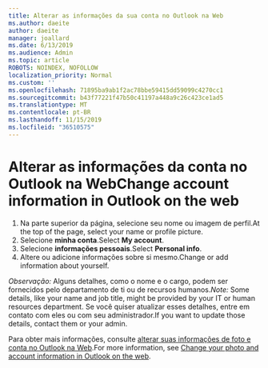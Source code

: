 ```yaml
---
title: Alterar as informações da sua conta no Outlook na Web
ms.author: daeite
author: daeite
manager: joallard
ms.date: 6/13/2019
ms.audience: Admin
ms.topic: article
ROBOTS: NOINDEX, NOFOLLOW
localization_priority: Normal
ms.custom: ''
ms.openlocfilehash: 71895ba9ab1f2ac78bbe59415dd59099c4270cc1
ms.sourcegitcommit: b43f77221f47b50c41197a448a9c26c423ce1ad5
ms.translationtype: MT
ms.contentlocale: pt-BR
ms.lasthandoff: 11/15/2019
ms.locfileid: "36510575"
---
```

# <a name="change-account-information-in-outlook-on-the-web"></a><span data-ttu-id="b0f2f-102">Alterar as informações da conta no Outlook na Web</span><span class="sxs-lookup"><span data-stu-id="b0f2f-102">Change account information in Outlook on the web</span></span>

1. <span data-ttu-id="b0f2f-103">Na parte superior da página, selecione seu nome ou imagem de perfil.</span><span class="sxs-lookup"><span data-stu-id="b0f2f-103">At the top of the page, select your name or profile picture.</span></span>
1. <span data-ttu-id="b0f2f-104">Selecione **minha conta**.</span><span class="sxs-lookup"><span data-stu-id="b0f2f-104">Select **My account**.</span></span>
1. <span data-ttu-id="b0f2f-105">Selecione **informações pessoais**.</span><span class="sxs-lookup"><span data-stu-id="b0f2f-105">Select **Personal info**.</span></span>
1. <span data-ttu-id="b0f2f-106">Altere ou adicione informações sobre si mesmo.</span><span class="sxs-lookup"><span data-stu-id="b0f2f-106">Change or add information about yourself.</span></span>

<span data-ttu-id="b0f2f-107">*Observação:* Alguns detalhes, como o nome e o cargo, podem ser fornecidos pelo departamento de ti ou de recursos humanos.</span><span class="sxs-lookup"><span data-stu-id="b0f2f-107">*Note:* Some details, like your name and job title, might be provided by your IT or human resources department.</span></span> <span data-ttu-id="b0f2f-108">Se você quiser atualizar esses detalhes, entre em contato com eles ou com seu administrador.</span><span class="sxs-lookup"><span data-stu-id="b0f2f-108">If you want to update those details, contact them or your admin.</span></span>

<span data-ttu-id="b0f2f-109">Para obter mais informações, consulte [alterar suas informações de foto e conta no Outlook na Web](https://support.office.com/article/b2dbb289-851d-4bed-93c3-3e136f5659ec).</span><span class="sxs-lookup"><span data-stu-id="b0f2f-109">For more information, see [Change your photo and account information in Outlook on the web](https://support.office.com/article/b2dbb289-851d-4bed-93c3-3e136f5659ec).</span></span>
